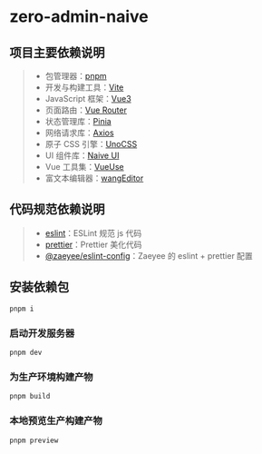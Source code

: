 # zero-admin-naive

## 项目主要依赖说明

> - 包管理器：[pnpm](https://pnpm.io/zh/)
> - 开发与构建工具：[Vite](https://cn.vitejs.dev/)
> - JavaScript 框架：[Vue3](https://cn.vuejs.org/)
> - 页面路由：[Vue Router](https://router.vuejs.org/zh/)
> - 状态管理库：[Pinia](https://pinia.vuejs.org/zh/)
> - 网络请求库：[Axios](https://axios-http.com/zh/)
> - 原子 CSS 引擎：[UnoCSS](https://unocss.dev/)
> - UI 组件库：[Naive UI](https://www.naiveui.com/zh-CN/os-theme)
> - Vue 工具集：[VueUse](https://vueuse.org/)
> - 富文本编辑器：[wangEditor](https://www.wangeditor.com/)

## 代码规范依赖说明

> - [eslint](https://zh-hans.eslint.org/)：ESLint 规范 js 代码
> - [prettier](https://prettier.io/)：Prettier 美化代码
> - [@zaeyee/eslint-config](https://github.com/zaeyee/eslint-config)：Zaeyee 的 eslint + prettier 配置

## 安装依赖包

```shell
pnpm i
```

### 启动开发服务器

```shell
pnpm dev
```

### 为生产环境构建产物

```shell
pnpm build
```

### 本地预览生产构建产物

```shell
pnpm preview
```
